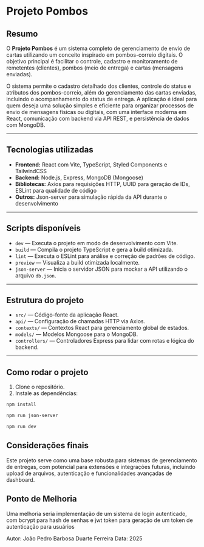 # Projeto Pombos

## Resumo

O **Projeto Pombos** é um sistema completo de gerenciamento de envio de cartas utilizando um conceito inspirado em pombos-correio digitais. O objetivo principal é facilitar o controle, cadastro e monitoramento de remetentes (clientes), pombos (meio de entrega) e cartas (mensagens enviadas).

O sistema permite o cadastro detalhado dos clientes, controle do status e atributos dos pombos-correio, além do gerenciamento das cartas enviadas, incluindo o acompanhamento do status de entrega. A aplicação é ideal para quem deseja uma solução simples e eficiente para organizar processos de envio de mensagens físicas ou digitais, com uma interface moderna em React, comunicação com backend via API REST, e persistência de dados com MongoDB.

---

## Tecnologias utilizadas

- **Frontend:** React com Vite, TypeScript, Styled Components e TailwindCSS
- **Backend:** Node.js, Express, MongoDB (Mongoose)
- **Bibliotecas:** Axios para requisições HTTP, UUID para geração de IDs, ESLint para qualidade de código
- **Outros:** Json-server para simulação rápida da API durante o desenvolvimento

---

## Scripts disponíveis

- `dev` — Executa o projeto em modo de desenvolvimento com Vite.
- `build` — Compila o projeto TypeScript e gera a build otimizada.
- `lint` — Executa o ESLint para análise e correção de padrões de código.
- `preview` — Visualiza a build otimizada localmente.
- `json-server` — Inicia o servidor JSON para mockar a API utilizando o arquivo `db.json`.

---

## Estrutura do projeto

- `src/` — Código-fonte da aplicação React.
- `api/` — Configuração de chamadas HTTP via Axios.
- `contexts/` — Contextos React para gerenciamento global de estados.
- `models/` — Modelos Mongoose para o MongoDB.
- `controllers/` — Controladores Express para lidar com rotas e lógica do backend.

---

## Como rodar o projeto

1. Clone o repositório.
2. Instale as dependências:

```bash
npm install
```

```bash
npm run json-server
```

```bash
npm run dev
```

## Considerações finais

Este projeto serve como uma base robusta para sistemas de gerenciamento de entregas, com potencial para extensões e integrações futuras, incluindo upload de arquivos, autenticação e funcionalidades avançadas de dashboard.

## Ponto de Melhoria

Uma melhoria seria implementação de um sistema de login autenticado, com bcrypt para hash de senhas e
jwt token para geração de um token de autenticação para usuários

Autor: João Pedro Barbosa Duarte Ferreira
Data: 2025
